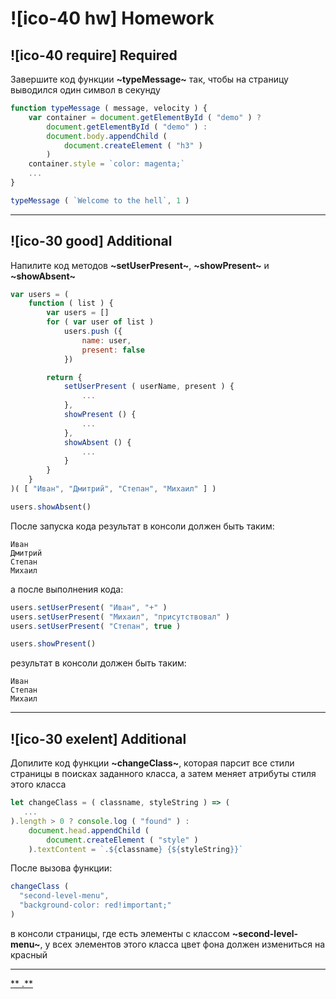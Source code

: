 # ![ico-40 hw] Homework

## ![ico-40 require] Required

Завершите код функции **~typeMessage~** так, чтобы на страницу выводился один символ в секунду

~~~javascript
function typeMessage ( message, velocity ) {
    var container = document.getElementById ( "demo" ) ?
        document.getElementById ( "demo" ) :
        document.body.appendChild (
            document.createElement ( "h3" )
        )
    container.style = `color: magenta;`
    ...
}

typeMessage ( `Welcome to the hell`, 1 )
~~~

___________________

## ![ico-30 good] Additional

Напилите код методов **~setUserPresent~**, **~showPresent~** и **~showAbsent~**

~~~js
var users = (
    function ( list ) {
        var users = []
        for ( var user of list )
            users.push ({
                name: user,
                present: false
            })

        return {
            setUserPresent ( userName, present ) {
                ...
            },
            showPresent () {
                ...
            },
            showAbsent () {
                ...
            }
        }
    }
)( [ "Иван", "Дмитрий", "Степан", "Михаил" ] )

users.showAbsent()
~~~

После запуска кода результат в консоли должен быть таким:

~~~console
Иван
Дмитрий
Степан
Михаил
~~~

а после выполнения кода:

~~~js
users.setUserPresent( "Иван", "+" )
users.setUserPresent( "Михаил", "присутствовал" )
users.setUserPresent( "Степан", true )

users.showPresent()
~~~

результат в консоли должен быть таким:

~~~console
Иван
Степан
Михаил
~~~
_________________________

## ![ico-30 exelent] Additional

Допилите код функции **~changeClass~**, которая парсит все стили страницы в поисках заданного класса, а затем меняет атрибуты стиля этого класса

~~~javascript
let changeClass = ( classname, styleString ) => (
   ...
).length > 0 ? console.log ( "found" ) :
    document.head.appendChild (
        document.createElement ( "style" )
    ).textContent = `.${classname} {${styleString}}`
~~~

После вызова функции:

~~~javascript
changeClass (
  "second-level-menu",
  "background-color: red!important;"
)
~~~

в консоли страницы, где есть элементы с классом **~second-level-menu~**, у всех элементов этого класса цвет фона должен измениться на красный

________________________________

[** .**](src/lessons/hw-09-answers.html)
